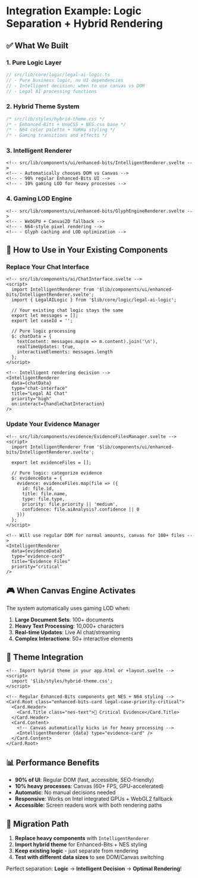 # Integration Example: Logic Separation + Hybrid Rendering

## ✅ What We Built

### 1. **Pure Logic Layer**
```typescript
// src/lib/core/logic/legal-ai-logic.ts
// - Pure business logic, no UI dependencies
// - Intelligent decision: when to use canvas vs DOM
// - Legal AI processing functions
```

### 2. **Hybrid Theme System**
```css
/* src/lib/styles/hybrid-theme.css */
/* - Enhanced-Bits + UnoCSS + NES.css base */
/* - N64 color palette + YoRHa styling */
/* - Gaming transitions and effects */
```

### 3. **Intelligent Renderer**
```svelte
<!-- src/lib/components/ui/enhanced-bits/IntelligentRenderer.svelte -->
<!-- - Automatically chooses DOM vs Canvas -->
<!-- - 90% regular Enhanced-Bits UI -->
<!-- - 10% gaming LOD for heavy processes -->
```

### 4. **Gaming LOD Engine**
```svelte
<!-- src/lib/components/ui/enhanced-bits/GlyphEngineRenderer.svelte -->
<!-- - WebGPU + Canvas2D fallback -->
<!-- - N64-style pixel rendering -->
<!-- - Glyph caching and LOD optimization -->
```

## 🔧 How to Use in Your Existing Components

### Replace Your Chat Interface
```svelte
<!-- src/lib/components/ai/ChatInterface.svelte -->
<script>
  import IntelligentRenderer from '$lib/components/ui/enhanced-bits/IntelligentRenderer.svelte';
  import { LegalAILogic } from '$lib/core/logic/legal-ai-logic';

  // Your existing chat logic stays the same
  export let messages = [];
  export let caseId = '';

  // Pure logic processing
  $: chatData = {
    textContent: messages.map(m => m.content).join('\n'),
    realTimeUpdates: true,
    interactiveElements: messages.length
  };
</script>

<!-- Intelligent rendering decision -->
<IntelligentRenderer
  data={chatData}
  type="chat-interface"
  title="Legal AI Chat"
  priority="high"
  on:interact={handleChatInteraction}
/>
```

### Update Your Evidence Manager
```svelte
<!-- src/lib/components/evidence/EvidenceFilesManager.svelte -->
<script>
  import IntelligentRenderer from '$lib/components/ui/enhanced-bits/IntelligentRenderer.svelte';

  export let evidenceFiles = [];

  // Pure logic: categorize evidence
  $: evidenceData = {
    evidence: evidenceFiles.map(file => ({
      id: file.id,
      title: file.name,
      type: file.type,
      priority: file.priority || 'medium',
      confidence: file.aiAnalysis?.confidence || 0
    }))
  };
</script>

<!-- Will use regular DOM for normal amounts, canvas for 100+ files -->
<IntelligentRenderer
  data={evidenceData}
  type="evidence-card"
  title="Evidence Files"
  priority="critical"
/>
```

## 🎮 When Canvas Engine Activates

The system automatically uses gaming LOD when:

1. **Large Document Sets**: 100+ documents
2. **Heavy Text Processing**: 10,000+ characters
3. **Real-time Updates**: Live AI chat/streaming
4. **Complex Interactions**: 50+ interactive elements

## 🎨 Theme Integration

```svelte
<!-- Import hybrid theme in your app.html or +layout.svelte -->
<script>
  import '$lib/styles/hybrid-theme.css';
</script>

<!-- Regular Enhanced-Bits components get NES + N64 styling -->
<Card.Root class="enhanced-bits-card legal-case-priority-critical">
  <Card.Header>
    <Card.Title class="nes-text">🔴 Critical Evidence</Card.Title>
  </Card.Header>
  <Card.Content>
    <!-- Canvas automatically kicks in for heavy processing -->
    <IntelligentRenderer {data} type="evidence-card" />
  </Card.Content>
</Card.Root>
```

## 📊 Performance Benefits

- **90% of UI**: Regular DOM (fast, accessible, SEO-friendly)
- **10% heavy processes**: Canvas (60+ FPS, GPU-accelerated)
- **Automatic**: No manual decisions needed
- **Responsive**: Works on Intel integrated GPUs + WebGL2 fallback
- **Accessible**: Screen readers work with both rendering paths

## 🔄 Migration Path

1. **Replace heavy components** with `IntelligentRenderer`
2. **Import hybrid theme** for Enhanced-Bits + NES styling
3. **Keep existing logic** - just separate from rendering
4. **Test with different data sizes** to see DOM/Canvas switching

Perfect separation: **Logic** → **Intelligent Decision** → **Optimal Rendering**!